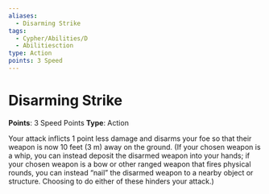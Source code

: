 ```yaml
---
aliases:
  - Disarming Strike
tags:
  - Cypher/Abilities/D
  - Abilitiesction
type: Action
points: 3 Speed
---
```


# Disarming Strike

**Points**: 3 Speed Points
**Type**: Action

Your attack inflicts 1 point less damage and disarms your foe so that their weapon is now 10 feet (3 m) away on the ground. (If your chosen weapon is a whip, you can instead deposit the disarmed weapon into your hands; if your chosen weapon is a bow or other ranged weapon that fires physical rounds, you can instead “nail” the disarmed weapon to a nearby object or structure. Choosing to do either of these hinders your attack.)

